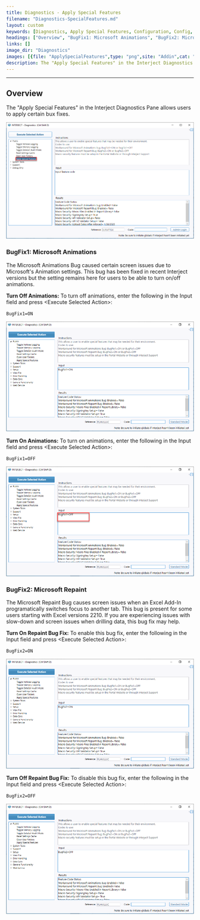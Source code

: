 ```yaml
---
title: Diagnostics - Apply Special Features
filename: "Diagnostics-SpecialFeatures.md"
layout: custom
keywords: [Diagnostics, Apply Special Features, Configuration, Config, animations, bug fix]
headings: ["Overview", "BugFix1: Microsoft Animations", "BugFix2: Microsoft Repaint"]
links: []
image_dir: "Diagnostics"
images: [{file: "ApplySpecialFeatures",type: "png",site: "Addin",cat: "Diagnostics",sub: "Apply Special Features",report: "",ribbon: "",config: ""},{file: "BugFix1On",type: "png",site: "Addin",cat: "Diagnostics",sub: "Apply Special Features",report: "",ribbon: "",config: ""},{file: "BugFix1Off",type: "png",site: "Addin",cat: "Diagnostics",sub: "Apply Special Features",report: "",ribbon: "",config: ""},{file: "BugFix2On",type: "png",site: "Addin",cat: "Diagnostics",sub: "Apply Special Features",report: "",ribbon: "",config: ""},{file: "BugFix2Off",type: "png",site: "Addin",cat: "Diagnostics",sub: "Apply Special Features",report: "",ribbon: "",config: ""}]
description: The "Apply Special Features" in the Interject Diagnostics Pane allows users to apply certain bux fixes.
---
```

* * *   

## Overview

The "Apply Special Features" in the Interject Diagnostics Pane allows users to apply certain bux fixes.

![](/images/Diagnostics/ApplySpecialFeatures.png)
<br>

### BugFix1: Microsoft Animations

The Microsoft Animations Bug caused certain screen issues due to Microsoft's Animation settings. This bug has been fixed in recent Interject versions but the setting remains here for users to be able to turn on/off animations.

**Turn Off Animations:** To turn off animations, enter the following in the Input field and press &lt;Execute Selected Action&gt;:

```
BugFix1=ON
```

![](/images/Diagnostics/BugFix1On.png)
<br>

**Turn On Animations:** To turn on animations, enter the following in the Input field and press &lt;Execute Selected Action&gt;:

```
BugFix1=OFF
```

![](/images/Diagnostics/BugFix1Off.png)
<br>

### BugFix2: Microsoft Repaint

The Microsoft Repaint Bug causes screen issues when an Excel Add-In programatically switches focus to another tab. This bug is present for some users starting with Excel versions 2210. If you are experiencing issues with slow-down and screen issues when drilling data, this bug fix may help.

**Turn On Repaint Bug Fix:** To enable this bug fix, enter the following in the Input field and press &lt;Execute Selected Action&gt;:

```
BugFix2=ON
```

![](/images/Diagnostics/BugFix2On.png)
<br>

**Turn Off Repaint Bug Fix:** To disable this bug fix, enter the following in the Input field and press &lt;Execute Selected Action&gt;:

```
BugFix2=OFF
```

![](/images/Diagnostics/BugFix2Off.png)
<br>
